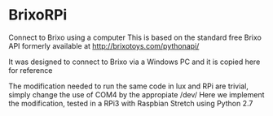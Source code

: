 # BrixoRPi
Connect to Brixo using a computer
This is based on the standard free Brixo API formerly available at http://brixotoys.com/pythonapi/ 

It was designed to connect to Brixo via a Windows PC and it is copied here for reference

The modification needed to run the same code in lux and RPi are trivial, simply change the use of COM4 by the appropiate /dev/
Here we implement the modification, tested in a RPi3 with Raspbian Stretch using Python 2.7
